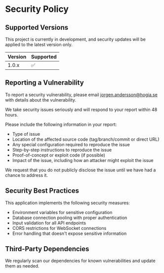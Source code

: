 # Security Policy

## Supported Versions

This project is currently in development, and security updates will be applied to the latest version only.

| Version | Supported          |
| ------- | ------------------ |
| 1.0.x   | :white_check_mark: |

## Reporting a Vulnerability

To report a security vulnerability, please email jorgen.andersson@hogia.se with details about the vulnerability.

We take security issues seriously and will respond to your report within 48 hours.

Please include the following information in your report:
- Type of issue
- Location of the affected source code (tag/branch/commit or direct URL)
- Any special configuration required to reproduce the issue
- Step-by-step instructions to reproduce the issue
- Proof-of-concept or exploit code (if possible)
- Impact of the issue, including how an attacker might exploit the issue

We request that you do not publicly disclose the issue until we have had a chance to address it.

## Security Best Practices

This application implements the following security measures:
- Environment variables for sensitive configuration
- Database connection pooling with proper authentication
- Input validation for all API endpoints
- CORS restrictions for WebSocket connections
- Error handling that doesn't expose sensitive information

## Third-Party Dependencies

We regularly scan our dependencies for known vulnerabilities and update them as needed. 